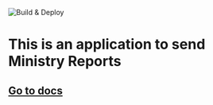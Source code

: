 ![Build & Deploy](https://github.com/Ileriayo/Ministry-Report-App/workflows/Build%20&%20Deploy/badge.svg)

# This is an application to send Ministry Reports

## [Go to docs](https://docs-myrccreport.web.app/)